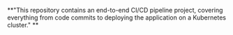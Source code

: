 **"This repository contains an end-to-end CI/CD pipeline project, covering everything from code commits to deploying the application on a Kubernetes cluster."
**
